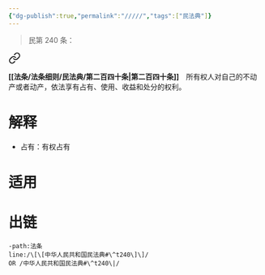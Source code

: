 ```yaml
---
{"dg-publish":true,"permalink":"/////","tags":["民法典"]}
---
```


>民第 240 条：
<div class="transclusion internal-embed is-loaded"><a class="markdown-embed-link" href="/////#t240" aria-label="Open link"><svg xmlns="http://www.w3.org/2000/svg" width="24" height="24" viewBox="0 0 24 24" fill="none" stroke="currentColor" stroke-width="2" stroke-linecap="round" stroke-linejoin="round" class="svg-icon lucide-link"><path d="M10 13a5 5 0 0 0 7.54.54l3-3a5 5 0 0 0-7.07-7.07l-1.72 1.71"></path><path d="M14 11a5 5 0 0 0-7.54-.54l-3 3a5 5 0 0 0 7.07 7.07l1.71-1.71"></path></svg></a><div class="markdown-embed">



**[[法条/法条细则/民法典/第二百四十条\|第二百四十条]]**　所有权人对自己的不动产或者动产，依法享有占有、使用、收益和处分的权利。 

</div></div>

# 解释
- 占有：有权占有
# 适用
# 出链
```query
-path:法条
line:/\[\[中华人民共和国民法典#\^t240\]\]/
OR /中华人民共和国民法典#\^t240\|/
```

